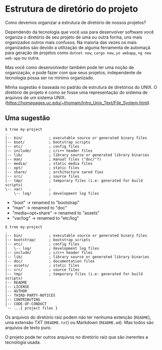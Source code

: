 Estrutura de diretório do projeto
=================================

Como devemos organizar a estrutura de diretório de nossos projetos?

Dependendo da tecnologia que você usa para desenvolver software você organiza o
diretório de seu projeto de uma ou outra forma, uns mais organizados outros mais
confusos. Na maioria das vezes os mais organizados são devido a utilização de alguma
ferramenta de automaçã para geração de projetos como `dotnet new`, `cargo new`,
`yo webapp`, `ng new web-app` ou outra.

Mas você como desenvolvedor também pode ter uma noção de organização, e
pode fazer com que seus projetos, independente de tecnologia possa ser no mínimo
organizado.

Minha sugestão é baseada no padrão de estrutura de diretórios do UNIX. O diretório
de projeto é como se fosse uma representação do sistema de arquivos de um sistema
UNIX. (https://homepages.uc.edu/~thomam/Intro_Unix_Text/File_System.html).

## Uma sugestão

```
$ tree my-project
.
|-- bin/			; executable source or generated binary files
|-- boot/			; bootstrap scripts
|-- etc/			; config files
|-- include/		; c/c++ header files
|-- lib/			; library source or generated library binaries
|-- man/			; manual files ("doc/"?)
|-- media/			; static media files
|-- opt/			; static files
|-- share/          ; architecture sared fies
|-- src/			; source files
|-- tmp/			; temporary files (i.e: generated for build scripts)
\-- var/			; 
    \-- log/		; development log files
```

* "boot" -> renamed to "bootstrap"
* "man"  -> renamed to "doc"
* "media+opt+share" -> renamed to "assets"
* "var/log" -> renamed to "etc/log"

```
$ tree my-project
.
|-- bin/			; executable source or generated binary files
|-- bootstrap/		; bootstrap scripts
|-- etc/			; config files
|   \-- log/		; development log files
|-- include/		; c/c++ header files
|-- lib/			; library source or generated library binaries
|-- doc/			; documentation files
|-- assets/			; static files
|-- src/			; source files
|-- tmp/			; temporary files (i.e: generated for build scripts)
|-- README
|-- LICENSE
|-- AUTHOR
|-- THIRD-PARTY-NOTICES
|-- CONTRIBUTING
|-- CODE-OF-CONDUCT
`-- ...{ project files }
```

Os arquivos do diretório raiz podem não ter nenhuma extenção (`README`), uma
extensão TXT (`README.txt`) ou Markdown (`README.md`). Mas todos são arquivos
de texto puro.

O projeto pode ter outros arquivos no diretório raiz que são inerentes a
tecnologia usada.
